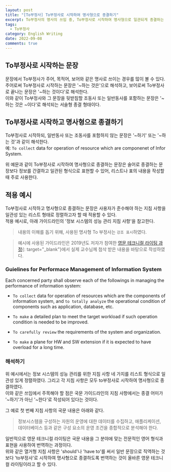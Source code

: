 ```yaml
---
layout: post
title: "[To부정사] To부정사로 시작하여 명사형으로 종결하기"
excerpt: To부정사의 명사의 쓰임 중, To부정사로 시작하여 명사형으로 일관되게 종결하는 문장에 대하여 설명한다.
tags:
  - To부정사
category: English Writing
date: 2022-09-08
comments: true
---
```


## To부정사로 시작하는 문장
문장에서 To부정사가 주어, 목적어, 보어와 같은 명사로 쓰이는 경우를 많이 볼 수 있다.<br>
주어로써 To부정사로 시작하는 문장은 '~하는 것은'으로 해석하고, 보어로써 To부정사로 끝나는 문장은 '~하는 것이다'로 해석한다.<br>
이와 같이 To부정사와 그 문장을 뒷받침할 조동사 또는 일반동사를 포함하는 문장은 '~하는 것은 ~이다'로 해석되는 서술형 종결 형태이다. <br>

## To부정사로 시작하고 명사형으로 종결하기
To부정사로 시작하되, 일반동사 또는 조동사를 포함하지 않는 문장은 '~하기' 또는 '~하는 것'과 같이 해석한다. <br>
  예: ``To collect`` data for operation of resource which are componenet of Infor System.
  
위 예문과 같이 To부정사로 시작하여 명사형으로 종결하는 문장은 술어로 종결하는 문장보다 정보를 간결하고 일관된 형식으로 표현할 수 있어,
리스트나 표의 내용을 작성할 때 주로 사용한다. <br>

## 적용 예시 
To부정사로 시작하고 명사형으로 종결하는 문장은 사용자가 준수해야 하는 지침 사항을 일관성 있는 리스트 형태로 정렬하고자 할 때 적용할 수 있다. <br>
적용 예시로, 아래 가이드라인의 '정보 시스템의 성능 관리 지침 사항'을 참고한다. <br>

> 내용의 이해를 돕기 위해, 사용된 명사형 To 부정사는 `강조 표시`하였다.

> 예시에 사용된 가이드라인은 2019년도 저자가 참여한 [영문 테크니컬 라이팅 과정](https://www.youtube.com/watch?v=TKdDoBPOIPE){: target="_blank"}에서 실제 교수님께 첨삭 받은 내용을 바탕으로 작성하였다. 

### Guielines for Performace Management of Information System 
Each concerned party shall observe each of the followings in managing the performance of information system:

  - `To collect` data for operation of resources which are the components of information system, and `to totally analyze` the operational condition of components such as application, database, etc.

  - `To make` a detailed plan to meet the target workload if such operation condition is needed to be improved.
  
  - `To carefully review` the requirements of the system and organization.

  - `To make` a plane for HW and SW extension if it is expected to have overload for a long time.

### 해석하기
위 예시에서는 정보 시스템의 성능 관리를 위한 지침 사항 네 가지를 리스트 형식으로 일관성 있게 정렬하였다. 그리고 각 지침 사항은 모두 to부정사로 시작하여 명사형으로 종결하였다. <br>
이와 같은 쓰임에서 주목해야 할 점은 국문 가이드라인의 지침 사항에서는 종결 어미가 '~하기'가 아닌 '~한다'로 작성되어 있다는 것이다.<br>

그 예로 첫 번째 지침 사항의 국문 내용은 아래와 같다.

  > 정보시스템을 구성하는 자원의 운영에 대한 데이터를 수집하고, 애플리케이션, 데이터베이스 등과 같은 구성 요소의 운영 조건을 종합적으로 분석해야 한다.
  
일반적으로 영문 테크니컬 라이팅은 국문 내용을 그 분야에 맞는 전문적인 영어 형식과 표현을 사용하여 번역하는 과정이다. <br>
위와 같은 열거형 지침 사항은 'should'나 'have to'를 써서 일반 문장으로 직역하는 것보다 'to부정사'로 시작하여 명사형으로 종결하도록 번역하는 것이 올바른 영문 테크니컬 라이팅이라고 할 수 있다.







